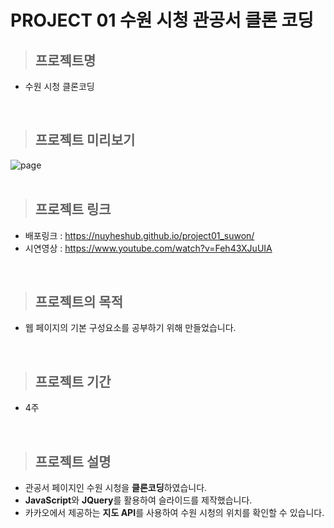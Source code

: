 # PROJECT 01 수원 시청 관공서 클론 코딩

> ## **프로젝트명**

- 수원 시청 클론코딩

<br/>

> ## **프로젝트 미리보기**

<img src="https://github.com/NuyHesHUB/project01_suwon/assets/115362203/6bc92911-871d-4ead-9985-81d4c44237b4" alt="page"/>

<br/>
<br/>

> ## **프로젝트 링크**
 
- 배포링크 : <https://nuyheshub.github.io/project01_suwon/>
- 시연영상 : <https://www.youtube.com/watch?v=Feh43XJuUIA>

<br/>

> ## **프로젝트의 목적**

- 웹 페이지의 기본 구성요소를 공부하기 위해 만들었습니다.

<br/>

> ## **프로젝트 기간**

- 4주

<br/>

> ## **프로젝트 설명**

- 관공서 페이지인 수원 시청을 **클론코딩**하였습니다.
- <strong>JavaScript</strong>와 <strong>JQuery</strong>를 활용하여 슬라이드를 제작했습니다.
- 카카오에서 제공하는 <strong>지도 API</strong>를 사용하여 수원 시청의 위치를 확인할 수 있습니다.

<br/>